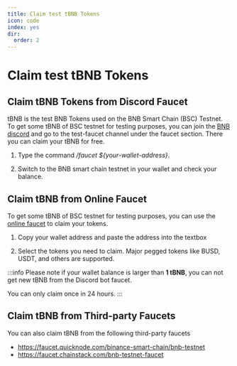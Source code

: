 ```yaml
---
title: Claim test tBNB Tokens
icon: code
index: yes
dir:
  order: 2
---
```

# Claim test tBNB Tokens

## Claim tBNB Tokens from Discord Faucet

tBNB is the test BNB Tokens used on the BNB Smart Chain (BSC) Testnet. To get some tBNB of BSC testnet for testing purposes, you can join the [BNB discord](http://discord.gg/bnbchain) and go to the test-faucet channel under the faucet section. There you can claim your tBNB for free.

1. Type the command */faucet ${your-wallet-address}*.

2. Switch to the BNB smart chain testnet in your wallet and check your balance. 

## Claim tBNB from Online Faucet

To get some tBNB of BSC testnet for testing purposes, you can use the [online faucet](https://testnet.bnbchain.org/faucet-smart) to claim your tokens.

1. Copy your wallet address and paste the address into the textbox

2. Select the tokens you need to claim. Major pegged tokens like BUSD, USDT, and others are supported. 

:::info
Please note if your wallet balance is larger than **1 tBNB**, you can not get new tBNB from the Discord bot faucet.

You can only claim once in 24 hours. 
:::

## Claim tBNB from Third-party Faucets
You can also claim tBNB from the following third-party faucets
* https://faucet.quicknode.com/binance-smart-chain/bnb-testnet
* https://faucet.chainstack.com/bnb-testnet-faucet
